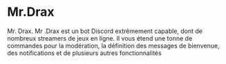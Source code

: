 # Mr.Drax
Mr. Drax. Mr .Drax est un bot Discord extrêmement capable, dont de nombreux streamers de jeux en ligne. Il vous étend une tonne de commandes pour la modération, la définition des messages de bienvenue, des notifications et de plusieurs autres fonctionnalités
